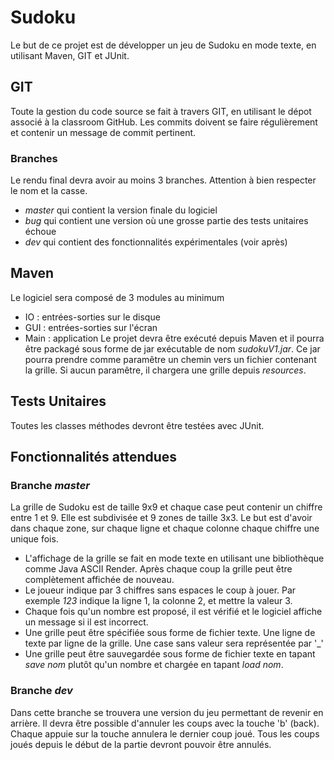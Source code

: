# Sudoku
Le but de ce projet est de développer un jeu de Sudoku en mode texte, en utilisant Maven, GIT et JUnit.

## GIT
Toute la gestion du code source se fait à travers GIT, en utilisant le dépot associé
à la classroom GitHub. Les commits doivent se faire régulièrement et contenir un
message de commit pertinent.

### Branches
Le rendu final devra avoir au moins 3 branches. Attention à bien respecter le nom et la casse.
* _master_ qui contient la version finale du logiciel
* _bug_ qui contient une version où une grosse partie des tests unitaires échoue
* _dev_ qui contient des fonctionnalités expérimentales (voir après)

## Maven
Le logiciel sera composé de 3 modules au minimum
* IO : entrées-sorties sur le disque
* GUI : entrées-sorties sur l'écran
* Main : application
Le projet devra être exécuté depuis Maven et il pourra être packagé sous forme de jar exécutable de nom _sudokuV1.jar_. Ce jar pourra prendre comme paramêtre
un chemin vers un fichier contenant la grille. Si aucun paramêtre, il chargera une grille depuis _resources_.

## Tests Unitaires
Toutes les classes méthodes devront être testées avec JUnit.

## Fonctionnalités attendues
### Branche _master_
La grille de Sudoku est de taille 9x9 et chaque case peut contenir un chiffre entre 1 et 9. Elle est subdivisée et 9 zones de taille
3x3. Le but est d'avoir dans chaque zone, sur chaque ligne et chaque colonne chaque chiffre une unique fois.
* L'affichage de la grille se fait en mode texte en utilisant une bibliothèque comme Java ASCII Render. Après chaque coup la grille peut être complètement affichée de nouveau.
* Le joueur indique par 3 chiffres sans espaces le coup à jouer. Par exemple _123_ indique la ligne 1, la colonne 2, et mettre la valeur 3.
* Chaque fois qu'un nombre est proposé, il est vérifié et le logiciel affiche un message si il est incorrect.
* Une grille peut être spécifiée sous forme de fichier texte. Une ligne de texte par ligne de la grille. Une case sans valeur sera représentée par '\_'
* Une grille peut être sauvegardée sous forme de fichier texte en tapant _save nom_ plutôt qu'un nombre et chargée en tapant _load nom_.

### Branche _dev_
Dans cette branche se trouvera une version du jeu permettant de revenir en arrière. Il devra être possible d'annuler les coups avec la touche 'b' (back). Chaque appuie sur la touche annulera le dernier coup joué. Tous les coups joués depuis le début de la partie devront pouvoir être annulés.
